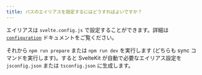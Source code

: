 ```yaml
---
title: パスのエイリアスを設定するにはどうすればよいですか？
---
```


エイリアスは `svelte.config.js` で設定することができます。詳細は [`configuration`](/docs/configuration#alias) ドキュメントをご覧ください。

それから `npm run prepare` または `npm run dev` を実行します (どちらも sync コマンドを実行します)。すると SvelteKit が自動で必要なエイリアス設定を `jsconfig.json` または `tsconfig.json` に生成します。
